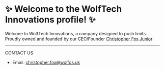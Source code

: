 # ✨ Welcome to the WolfTech Innovations profile! ✨

Welcone to WolfTech Innovations, a company designed to push limits.
Proudly owned and founded by our CEO/Founder [Christopher Fox Junior](https://github.com/christopherfoxjr)
_________________________
CONTACT US

* Email: [christopher.fox@wolfos.uk](mailto:christopher.fox@wolfos.uk)